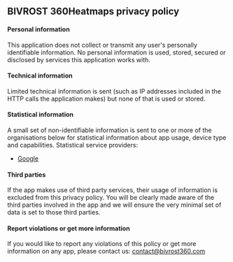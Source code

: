 ## BIVROST 360Heatmaps privacy policy
#### Personal information
This application does not collect or transmit any user's personally identifiable information. No personal information is used, stored, secured or disclosed by services this application works with. 
#### Technical information
Limited technical information is sent (such as IP addresses included in the HTTP calls the application makes) but none of that is used or stored.
#### Statistical information
A small set of non-identifiable information is sent to one or more of the organisations below for statistical information about app usage, device type and capabilities. Statistical service providers:
* [Google](https://www.google.com)
#### Third parties
If the app makes use of third party services, their usage of information is excluded from this privacy policy. You will be clearly made aware of the third parties involved in the app and we will ensure the very minimal set of data is set to those third parties.
#### Report violations or get more information
If you would like to report any violations of this policy or get more information on any app, please contact us: contact@bivrost360.com
